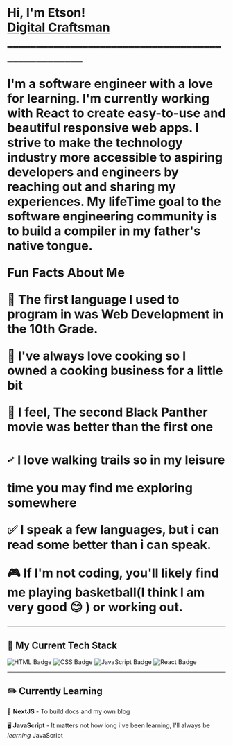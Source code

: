 <h1>Hi, I'm Etson! <br/> <a href="https://github.com/etsond/etsond">Digital Craftsman</a>
__________________________________________________

  
I'm a software engineer with a love for learning. I'm currently working with React to create easy-to-use and beautiful responsive web apps. I strive to make the technology industry more accessible to aspiring developers and engineers by reaching out and sharing my experiences. My lifeTime goal to the software engineering community is to build a compiler in my father's native tongue.

**Fun Facts About Me**

🌟  The first language I used to program in was Web Development in the 10th Grade.

🍳  I've always love cooking so I owned a cooking business for a little bit

💬  I feel, The second Black Panther movie was better than the first one

࿚  I love walking trails so in my leisure time you may find me exploring somewhere

✅  I speak a few languages, but i can read some better than i can speak.

🎮  If I'm not coding, you'll likely find me playing basketball(I think I am very good 😊 ) or working out. 

---

## 🔨 My Current Tech Stack
![HTML Badge](https://img.shields.io/badge/HTML5-E34F26?style=for-the-badge&logo=html5&logoColor=white)
![CSS Badge](https://img.shields.io/badge/CSS3-1572B6?style=for-the-badge&logo=css3&logoColor=white)
![JavaScript Badge](https://img.shields.io/badge/JavaScript-F7DF1E?style=for-the-badge&logo=javascript&logoColor=black)
![React Badge](https://img.shields.io/badge/React-20232A?style=for-the-badge&logo=react&logoColor=61DAFB)

---

## ✏️ Currently Learning
🎨 **NextJS** - To build docs and my own blog

🖥️ **JavaScript** - It matters not how long i've been learning, I'll always be *learning* JavaScript

